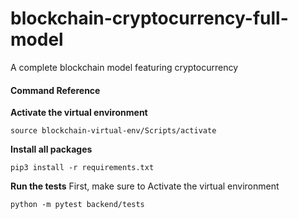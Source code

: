 # blockchain-cryptocurrency-full-model
A complete blockchain model featuring cryptocurrency

#### Command Reference

**Activate the virtual environment**
```
source blockchain-virtual-env/Scripts/activate
```

**Install all packages**
```
pip3 install -r requirements.txt
```

**Run the tests**
First, make sure to Activate the virtual environment
```
python -m pytest backend/tests
```
